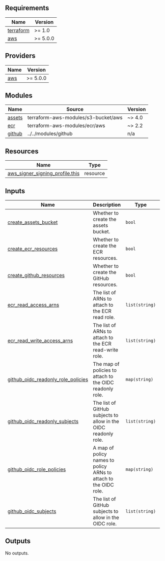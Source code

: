 <!-- BEGIN_TF_DOCS -->
## Requirements

| Name | Version |
|------|---------|
| <a name="requirement_terraform"></a> [terraform](#requirement\_terraform) | >= 1.0 |
| <a name="requirement_aws"></a> [aws](#requirement\_aws) | >= 5.0.0 |

## Providers

| Name | Version |
|------|---------|
| <a name="provider_aws"></a> [aws](#provider\_aws) | >= 5.0.0 |

## Modules

| Name | Source | Version |
|------|--------|---------|
| <a name="module_assets"></a> [assets](#module\_assets) | terraform-aws-modules/s3-bucket/aws | ~> 4.0 |
| <a name="module_ecr"></a> [ecr](#module\_ecr) | terraform-aws-modules/ecr/aws | ~> 2.2 |
| <a name="module_github"></a> [github](#module\_github) | ../../modules/github | n/a |

## Resources

| Name | Type |
|------|------|
| [aws_signer_signing_profile.this](https://registry.terraform.io/providers/hashicorp/aws/latest/docs/resources/signer_signing_profile) | resource |

## Inputs

| Name | Description | Type | Default | Required |
|------|-------------|------|---------|:--------:|
| <a name="input_create_assets_bucket"></a> [create\_assets\_bucket](#input\_create\_assets\_bucket) | Whether to create the assets bucket. | `bool` | `false` | no |
| <a name="input_create_ecr_resources"></a> [create\_ecr\_resources](#input\_create\_ecr\_resources) | Whether to create the ECR resources. | `bool` | `false` | no |
| <a name="input_create_github_resources"></a> [create\_github\_resources](#input\_create\_github\_resources) | Whether to create the GitHub resources. | `bool` | `false` | no |
| <a name="input_ecr_read_access_arns"></a> [ecr\_read\_access\_arns](#input\_ecr\_read\_access\_arns) | The list of ARNs to attach to the ECR read role. | `list(string)` | `[]` | no |
| <a name="input_ecr_read_write_access_arns"></a> [ecr\_read\_write\_access\_arns](#input\_ecr\_read\_write\_access\_arns) | The list of ARNs to attach to the ECR read-write role. | `list(string)` | `[]` | no |
| <a name="input_github_oidc_readonly_role_policies"></a> [github\_oidc\_readonly\_role\_policies](#input\_github\_oidc\_readonly\_role\_policies) | The map of policies to attach to the OIDC readonly role. | `map(string)` | `{}` | no |
| <a name="input_github_oidc_readonly_subjects"></a> [github\_oidc\_readonly\_subjects](#input\_github\_oidc\_readonly\_subjects) | The list of GitHub subjects to allow in the OIDC readonly role. | `list(string)` | `[]` | no |
| <a name="input_github_oidc_role_policies"></a> [github\_oidc\_role\_policies](#input\_github\_oidc\_role\_policies) | A map of policy names to policy ARNs to attach to the OIDC role. | `map(string)` | `{}` | no |
| <a name="input_github_oidc_subjects"></a> [github\_oidc\_subjects](#input\_github\_oidc\_subjects) | The list of GitHub subjects to allow in the OIDC role. | `list(string)` | `[]` | no |

## Outputs

No outputs.
<!-- END_TF_DOCS -->
